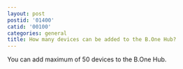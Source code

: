 ```yaml
---
layout: post
postid: '01400'
catid: '00100'
categories: general
title: How many devices can be added to the B.One Hub?
---
```


You can add maximum of 50 devices to the B.One Hub.